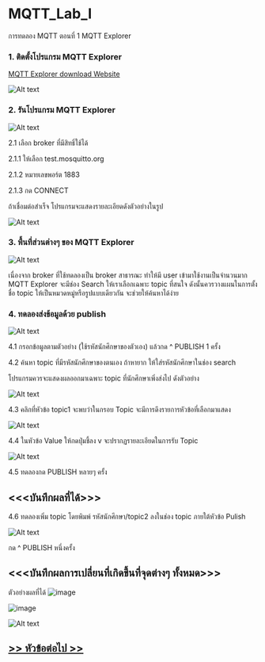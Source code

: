 # MQTT_Lab_I
การทดลอง MQTT ตอนที่ 1  MQTT Explorer

### 1. ติดตั้งโปรแกรม MQTT Explorer
[MQTT Explorer download Website](http://mqtt-explorer.com/)


![Alt text](./Pictures/Picture-01.png)

### 2. รันโปรแกรม MQTT Explorer


![Alt text](Pictures/Picture-02.png)

2.1 เลือก broker ที่มีสิทธิ์ใช้ได้ 

   2.1.1 ให้เลือก test.mosquitto.org

   2.1.2 หมายเลขพอร์ต 1883

   2.1.3 กด CONNECT


ถ้าเชื่อมต่อสำเร็จ โปรแกรมจะแสดงรายละเอียดดังตัวอย่างในรูป

![Alt text](Pictures/Picture-03.png)

### 3. พื้นที่ส่วนต่างๆ ของ MQTT Explorer


![Alt text](Pictures/Picture-04.png)

เนื่องจาก broker ที่ใช้ทดลองเป็น broker สาธารณะ ทำให้มี user เข้ามาใช้งานเป็นจำนวนมาก MQTT Explorer จะมีช่อง  Search ให้เราเลือกเฉพาะ  topic ที่สนใจ ดังนั้นควรวางแผนในการตั้งชื่อ topic ให้เป็นหมวดหมู่หรือรูปแบบเดียวกัน จะช่วยให้ค้นหาได้ง่าย

### 4. ทดลองส่งข้อมูลด้วย publish 


![Alt text](./Pictures/Picture-05.png)

4.1 กรอกข้อมูลตามตัวอย่าง (ใช้รหัสนักศึกษาของตัวเอง) แล้วกด  ^ PUBLISH 1 ครั้ง

4.2 ค้นหา topic ที่มีรหัสนักศึกษาของตนเอง ถ้าหายาก ให้ใส่รหัสนักศึกษาในช่อง search

โปรแกรมควรจะแสดงผลออกมาเฉพาะ topic ที่นักศึกษาเพิ่งส่งไป  ดังตัวอย่าง

![Alt text](./Pictures/Picture-06.png)


4.3 คลิกที่หัวข้อ topic1 จะพบว่าในกรอบ  Topic จะมีการดึงรายการหัวข้อที่เลือกมาแสดง

![Alt text](./Pictures/Picture-07.png)

4.4 ในหัวข้อ Value ให้กดปุ่มชี้ลง v จะปรากฏรายละเอียดในการรับ Topic 

![Alt text](./Pictures/Picture-08.png)

4.5 ทดลองกด PUBLISH หลายๆ ครั้ง  


## <<<บันทึกผลที่ได้>>> 


4.6 ทดลองเพิ่ม topic โดยพิมพ์ รหัสนักศึกษา/topic2 ลงในช่อง topic ภายใต้หัวข้อ Pulish

![Alt text](./Pictures/Picture-09.png)

กด ^ PUBLISH หนึ่งครั้ง

## <<<บันทึกผลการเปลี่ยนที่เกิดขึ้นที่จุดต่างๆ ทั้งหมด>>>

ตัวอย่างผลที่ได้
![image](https://github.com/sucha312/MQTT_Lab_I/assets/115066208/47d54277-aa16-4377-a6e0-14cd70083ca4)

![image](https://github.com/sucha312/MQTT_Lab_I/assets/115066208/124bd4ff-e9e0-48d2-947d-6774f4c9df6e)


![Alt text](./Pictures/Picture-10.png)


##  [>> หัวข้อต่อไป >>](./MQTT_Sheet_lab_2.md) 

